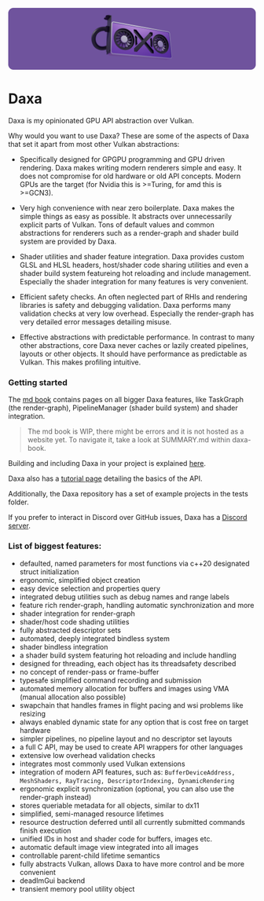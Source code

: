 <p align="center">
  <!-- <a href="https://github.com/Ipotrick/Daxa"> -->
	<img src="misc/daxa-logo.png" width="800" alt="Daxa logo">
  <!-- </a> -->
</p>

# Daxa

Daxa is my opinionated GPU API abstraction over Vulkan.

Why would you want to use Daxa? These are some of the aspects of Daxa that set it apart from most other Vulkan abstractions:

- Specifically designed for GPGPU programming and GPU driven rendering. Daxa makes writing modern renderers simple and easy. It does not compromise for old hardware or old API concepts. Modern GPUs are the target (for Nvidia this is >=Turing, for amd this is >=GCN3).

- Very high convenience with near zero boilerplate. Daxa makes the simple things as easy as possible. It abstracts over unnecessarily explicit parts of Vulkan. Tons of default values and common abstractions for renderers such as a render-graph and shader build system are provided by Daxa.

- Shader utilities and shader feature integration. Daxa provides custom GLSL and HLSL headers, host/shader code sharing utilities and even a shader build system featureing hot reloading and include management. Especially the shader integration for many features is very convenient.

- Efficient safety checks. An often neglected part of RHIs and rendering libraries is safety and debugging validation. Daxa performs many validation checks at very low overhead. Especially the render-graph has very detailed error messages detailing misuse.

- Effective abstractions with predictable performance. In contrast to many other abstractions, core Daxa never caches or lazily created pipelines, layouts or other objects. It should have performance as predictable as Vulkan. This makes profiling intuitive.

### Getting started

The [md book](https://github.com/Ipotrick/Daxa/tree/master/wiki/daxa-book) contains pages on all bigger Daxa features, like TaskGraph (the render-graph), PipelineManager (shader build system) and shader integration. 
> The md book is WIP, there might be errors and it is not hosted as a website yet. To navigate it, take a look at SUMMARY.md within daxa-book.

Building and including Daxa in your project is explained [here](https://github.com/Ipotrick/Daxa/tree/master/wiki/daxa-book/src/building.md).

Daxa also has a [tutorial page](https://github.com/Ipotrick/Daxa/tree/master/wiki/Tutorial.md) detailing the basics of the API.

Additionally, the Daxa repository has a set of example projects in the tests folder.

If you prefer to interact in Discord over GitHub issues, Daxa has a [Discord server](https://discord.gg/MJPJvZ4FK5).

### List of biggest features:
- defaulted, named parameters for most functions via c++20 designated struct initialization
- ergonomic, simplified object creation
- easy device selection and properties query
- integrated debug utilities such as debug names and range labels
- feature rich render-graph, handling automatic synchronization and more
- shader integration for render-graph
- shader/host code shading utilities
- fully abstracted descriptor sets
- automated, deeply integrated bindless system
- shader bindless integration
- a shader build system featuring hot reloading and include handling
- designed for threading, each object has its threadsafety described
- no concept of render-pass or frame-buffer
- typesafe simplified command recording and submission
- automated memory allocation for buffers and images using VMA (manual allocation also possible)
- swapchain that handles frames in flight pacing and wsi problems like resizing
- always enabled dynamic state for any option that is cost free on target hardware
- simpler pipelines, no pipeline layout and no descriptor set layouts
- a full C API, may be used to create API wrappers for other languages
- extensive low overhead validation checks
- integrates most commonly used Vulkan extensions
- integration of modern API features, such as: `BufferDeviceAddress, MeshShaders, RayTracing, DescriptorIndexing, DynamicRendering`
- ergonomic explicit synchronization (optional, you can also use the render-graph instead)
- stores queriable metadata for all objects, similar to dx11
- simplified, semi-managed resource lifetimes
- resource destruction deferred until all currently submitted commands finish execution
- unified IDs in host and shader code for buffers, images etc.
- automatic default image view integrated into all images
- controllable parent-child lifetime semantics
- fully abstracts Vulkan, allows Daxa to have more control and be more convenient
- deadImGui backend
- transient memory pool utility object
